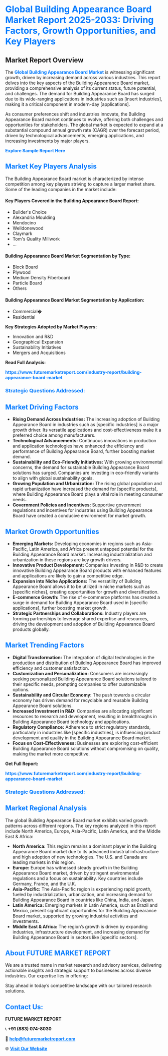 <h1 style="color: #007BFF;">Global Building Appearance Board Market Report 2025-2033: Driving Factors, Growth Opportunities, and Key Players</h1>

<section id="overview">
<h2>Market Report Overview</h2>
<p>The <a href="https://www.futuremarketreport.com/industry-report/building-appearance-board-market" style="color: #007BFF; text-decoration: none;"><strong>Global Building Appearance Board Market</strong></a> is witnessing significant growth, driven by increasing demand across various industries. This report delves into the key aspects of the Building Appearance Board market, providing a comprehensive analysis of its current status, future potential, and challenges. The demand for Building Appearance Board has surged due to its wide-ranging applications in industries such as [insert industries], making it a critical component in modern-day [applications].</p>
<p>As consumer preferences shift and industries innovate, the Building Appearance Board market continues to evolve, offering both challenges and opportunities for stakeholders. The global market is expected to expand at a substantial compound annual growth rate (CAGR) over the forecast period, driven by technological advancements, emerging applications, and increasing investments by major players.</p>
</section>

<section id="overview">
<p><a href="https://www.futuremarketreport.com/request-sample/reportId=102715" style="color: #007BFF; text-decoration: none;"><strong>Explore Sample Report Here</strong></a></p>
</section>

<section id="key-players">
<h2 style="color: #007BFF;">Market Key Players Analysis</h2>
<p>The Building Appearance Board market is characterized by intense competition among key players striving to capture a larger market share. Some of the leading companies in the market include:</p>
<h4>Key Players Covered in the Building Appearance Board Report:</h4>
<ul><li>Builder&#039;s Choice</li><li>Alexandria Moulding</li><li>Mendocino</li><li>Welldonewood</li><li>Claymark</li><li>Tom&#039;s Quality Millwork</li><li>...</li></ul>
<h4>Building Appearance Board Market Segmentation by Type:</h4>
<ul><li>Block Board</li><li>Plywood</li><li>Medium Density Fiberboard</li><li>Particle Board</li><li>Others</li></ul>

<h4>Building Appearance Board Market Segmentation by Application:</h4>
<ul><li>Commercial�</li><li>Residential</li></ul>
<p><strong>Key Strategies Adopted by Market Players:</strong></p>
<ul>
<li>Innovation and R&D</li>
<li>Geographical Expansion</li>
<li>Sustainability Initiatives</li>
<li>Mergers and Acquisitions</li>
</ul>
</section>

<section>
<p><strong>Read Full Analysis: </strong></p><a href="https://www.futuremarketreport.com/industry-report/building-appearance-board-market" style="color: #007BFF; text-decoration: none;"><strong>https://www.futuremarketreport.com/industry-report/building-appearance-board-market</strong></a>
<h3 style="color: #007BFF;">Strategic Questions Addressed:</h3>
</section>

<section id="driving-factors">
<h2 style="color: #007BFF;">Market Driving Factors</h2>
<ul>
<li><strong>Rising Demand Across Industries:</strong> The increasing adoption of Building Appearance Board in industries such as [specific industries] is a major growth driver. Its versatile applications and cost-effectiveness make it a preferred choice among manufacturers.</li>
<li><strong>Technological Advancements:</strong> Continuous innovations in production and application technologies have enhanced the efficiency and performance of Building Appearance Board, further boosting market demand.</li>
<li><strong>Sustainability and Eco-Friendly Initiatives:</strong> With growing environmental concerns, the demand for sustainable Building Appearance Board solutions has surged. Companies are investing in eco-friendly variants to align with global sustainability goals.</li>
<li><strong>Growing Population and Urbanization:</strong> The rising global population and rapid urbanization have increased the demand for [specific products], where Building Appearance Board plays a vital role in meeting consumer needs.</li>
<li><strong>Government Policies and Incentives:</strong> Supportive government regulations and incentives for industries using Building Appearance Board have created a conducive environment for market growth.</li>
</ul>
</section>

<section id="growth-opportunities">
<h2 style="color: #007BFF;">Market Growth Opportunities</h2>
<ul>
<li><strong>Emerging Markets:</strong> Developing economies in regions such as Asia-Pacific, Latin America, and Africa present untapped potential for the Building Appearance Board market. Increasing industrialization and urbanization in these regions are key growth drivers.</li>
<li><strong>Innovative Product Development:</strong> Companies investing in R&D to create innovative Building Appearance Board products with enhanced features and applications are likely to gain a competitive edge.</li>
<li><strong>Expansion into Niche Applications:</strong> The versatility of Building Appearance Board allows it to be utilized in niche markets such as [specific niches], creating opportunities for growth and diversification.</li>
<li><strong>E-commerce Growth:</strong> The rise of e-commerce platforms has created a surge in demand for Building Appearance Board used in [specific applications], further boosting market growth.</li>
<li><strong>Strategic Partnerships and Collaborations:</strong> Industry players are forming partnerships to leverage shared expertise and resources, driving the development and adoption of Building Appearance Board products globally.</li>
</ul>
</section>

<section id="trending-factors">
<h2 style="color: #007BFF;">Market Trending Factors</h2>
<ul>
<li><strong>Digital Transformation:</strong> The integration of digital technologies in the production and distribution of Building Appearance Board has improved efficiency and customer satisfaction.</li>
<li><strong>Customization and Personalization:</strong> Consumers are increasingly seeking personalized Building Appearance Board solutions tailored to their specific needs, prompting companies to offer customizable options.</li>
<li><strong>Sustainability and Circular Economy:</strong> The push towards a circular economy has driven demand for recyclable and reusable Building Appearance Board solutions.</li>
<li><strong>Increased Investment in R&D:</strong> Companies are allocating significant resources to research and development, resulting in breakthroughs in Building Appearance Board technology and applications.</li>
<li><strong>Regulatory Compliance:</strong> Adherence to strict regulatory standards, particularly in industries like [specific industries], is influencing product development and quality in the Building Appearance Board market.</li>
<li><strong>Focus on Cost-Effectiveness:</strong> Businesses are exploring cost-efficient Building Appearance Board solutions without compromising on quality, making the market more competitive.</li>
</ul>
</section>

<section>
<p><strong>Get Full Report: </strong></p><a href="https://www.futuremarketreport.com/industry-report/building-appearance-board-market" style="color: #007BFF; text-decoration: none;"><strong>https://www.futuremarketreport.com/industry-report/building-appearance-board-market</strong></a>
<h3 style="color: #007BFF;">Strategic Questions Addressed:</h3>
</section>


<section id="regional-analysis">
<h2 style="color: #007BFF;">Market Regional Analysis</h2>
<p>The global Building Appearance Board market exhibits varied growth patterns across different regions. The key regions analyzed in this report include North America, Europe, Asia-Pacific, Latin America, and the Middle East & Africa:</p>
<ul>
<li><strong>North America:</strong> This region remains a dominant player in the Building Appearance Board market due to its advanced industrial infrastructure and high adoption of new technologies. The U.S. and Canada are leading markets in this region.</li>
<li><strong>Europe:</strong> Europe has witnessed steady growth in the Building Appearance Board market, driven by stringent environmental regulations and a focus on sustainability. Key countries include Germany, France, and the U.K.</li>
<li><strong>Asia-Pacific:</strong> The Asia-Pacific region is experiencing rapid growth, fueled by industrialization, urbanization, and increasing demand for Building Appearance Board in countries like China, India, and Japan.</li>
<li><strong>Latin America:</strong> Emerging markets in Latin America, such as Brazil and Mexico, present significant opportunities for the Building Appearance Board market, supported by growing industrial activities and investments.</li>
<li><strong>Middle East & Africa:</strong> The region’s growth is driven by expanding industries, infrastructure development, and increasing demand for Building Appearance Board in sectors like [specific sectors].</li>
</ul>
</section>

<footer>
<h2 style="color: #007BFF;">About FUTURE MARKET REPORT</h2>
<p>We are a trusted name in market research and advisory services, delivering actionable insights and strategic support to businesses across diverse industries. Our expertise lies in offering:</p>

<p>Stay ahead in today’s competitive landscape with our tailored research solutions.</p>

<h2 style="color: #007BFF;">Contact Us:</h2>
<p><strong>FUTURE MARKET REPORT</strong></p>
<p>📞 <strong>+91 (883) 074-8030</strong></p>
<p>📧 <strong><a href="mailto:help@futuremarketreport.com" style="color: #007BFF;">help@futuremarketreport.com</a></strong></p>
<p>🌐 <strong><a href="https://www.futuremarketreport.com/" style="color: #007BFF;">Visit Our Website</a></strong></p>
</footer>